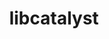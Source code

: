 ---
title: "libcatalyst"
layout: cache
categories: [package, develop]
meta: {"compilers": ["cce@18.0.0", "gcc@10.3.0", "gcc@11.1.0", "gcc@11.4.0", "gcc@12.4.0", "gcc@9.4.0", "intel-oneapi-compilers@2025.1.0"], "num_specs": 78, "num_specs_by_stack": {"aws-pcluster-neoverse_v1": 4, "data-vis-sdk": 11, "e4s": 20, "e4s-cray-rhel": 4, "e4s-cray-sles": 2, "e4s-neoverse-v2": 12, "e4s-neoverse_v1": 12, "e4s-oneapi": 3, "e4s-power": 2, "e4s-rocm-external": 8, "root": 78}, "oss": ["amzn2", "rhel8", "sle_hpc15", "ubuntu20.04", "ubuntu22.04"], "platforms": ["linux"], "stacks": ["aws-pcluster-neoverse_v1", "data-vis-sdk", "e4s", "e4s-cray-rhel", "e4s-cray-sles", "e4s-neoverse-v2", "e4s-neoverse_v1", "e4s-oneapi", "e4s-power", "e4s-rocm-external", "root"], "targets": ["neoverse_v1", "neoverse_v2", "ppc64le", "x86_64_v3", "x86_64_v4"], "versions": ["2.0.0"]}
spec_details: [{"compiler": "gcc@11.4.0", "hash": "23t7q3mo3jspyo6vgmdhgpk5ukzm7aic", "os": "ubuntu22.04", "platform": "linux", "size": "-", "stacks": ["e4s", "root"], "target": "x86_64_v3", "variants": ["build_system=cmake", "build_type=Release", "~conduit", "~fortran", "generator=make", "~ipo", "+mpi", "~python"], "versions": ["2.0.0"]}, {"compiler": "gcc@11.4.0", "hash": "2ihrwcqic76g75mvphs3n3gpwv6t5slz", "os": "ubuntu22.04", "platform": "linux", "size": "-", "stacks": ["e4s", "root"], "target": "x86_64_v3", "variants": ["build_system=cmake", "build_type=Release", "~conduit", "~fortran", "generator=make", "~ipo", "+mpi", "~python"], "versions": ["2.0.0"]}, {"compiler": "gcc@11.4.0", "hash": "2tfug3wxxc3dbwy3fmg5y23l4s22blmy", "os": "ubuntu22.04", "platform": "linux", "size": "-", "stacks": ["e4s-neoverse-v2", "root"], "target": "neoverse_v2", "variants": ["build_system=cmake", "build_type=Release", "~conduit", "~fortran", "generator=make", "~ipo", "+mpi", "~python"], "versions": ["2.0.0"]}, {"compiler": "gcc@11.1.0", "hash": "2vvxjyxqnei6t5vhdqifi3gkxzcaitgn", "os": "ubuntu20.04", "platform": "linux", "size": "-", "stacks": ["data-vis-sdk", "root"], "target": "x86_64_v3", "variants": ["build_system=cmake", "build_type=Release", "~conduit", "~fortran", "generator=make", "~ipo", "~mpi", "~python"], "versions": ["2.0.0"]}, {"compiler": "intel-oneapi-compilers@2025.1.0", "hash": "4apmhzudpnpyscqifu22gojdgxb7zzm2", "os": "ubuntu22.04", "platform": "linux", "size": "-", "stacks": ["e4s-oneapi", "root"], "target": "x86_64_v3", "variants": ["build_system=cmake", "build_type=Release", "~conduit", "~fortran", "generator=make", "~ipo", "+mpi", "~python"], "versions": ["2.0.0"]}, {"compiler": "gcc@11.4.0", "hash": "4i2clewdzabvsn2b3ndcmdtorqaucsik", "os": "ubuntu22.04", "platform": "linux", "size": "-", "stacks": ["e4s-neoverse_v1", "root"], "target": "neoverse_v1", "variants": ["build_system=cmake", "build_type=Release", "~conduit", "~fortran", "generator=make", "~ipo", "+mpi", "~python"], "versions": ["2.0.0"]}, {"compiler": "gcc@11.4.0", "hash": "4wriylyl2khtpsr5cntdnayc6u4qx7ez", "os": "ubuntu22.04", "platform": "linux", "size": "-", "stacks": ["e4s-neoverse-v2", "root"], "target": "neoverse_v2", "variants": ["build_system=cmake", "build_type=Release", "~conduit", "~fortran", "generator=make", "~ipo", "+mpi", "~python"], "versions": ["2.0.0"]}, {"compiler": "gcc@11.4.0", "hash": "56zgpby7xsaz7cypencluujwqowleogc", "os": "ubuntu22.04", "platform": "linux", "size": "-", "stacks": ["e4s-neoverse_v1", "root"], "target": "neoverse_v1", "variants": ["build_system=cmake", "build_type=Release", "~conduit", "~fortran", "generator=make", "~ipo", "+mpi", "~python"], "versions": ["2.0.0"]}, {"compiler": "gcc@11.4.0", "hash": "5xu5p5gfu4yqfejv5me45np77sozfgro", "os": "ubuntu22.04", "platform": "linux", "size": "-", "stacks": ["e4s", "root"], "target": "x86_64_v3", "variants": ["build_system=cmake", "build_type=Release", "~conduit", "~fortran", "generator=make", "~ipo", "+mpi", "~python"], "versions": ["2.0.0"]}, {"compiler": "gcc@11.4.0", "hash": "6txsy363pik3dugfxgznianazo2vxlc4", "os": "ubuntu22.04", "platform": "linux", "size": "-", "stacks": ["e4s-neoverse_v1", "root"], "target": "neoverse_v1", "variants": ["build_system=cmake", "build_type=Release", "~conduit", "~fortran", "generator=make", "~ipo", "+mpi", "~python"], "versions": ["2.0.0"]}, {"compiler": "gcc@11.4.0", "hash": "74r7bkt4sukamwcmo6p7npkoo6h76g7i", "os": "ubuntu22.04", "platform": "linux", "size": "-", "stacks": ["e4s-rocm-external", "root"], "target": "x86_64_v3", "variants": ["build_system=cmake", "build_type=Release", "~conduit", "~fortran", "generator=make", "~ipo", "+mpi", "~python"], "versions": ["2.0.0"]}, {"compiler": "intel-oneapi-compilers@2025.1.0", "hash": "7fo3qxjravals4v7beavio6cnoraovh6", "os": "ubuntu22.04", "platform": "linux", "size": "-", "stacks": ["e4s-oneapi", "root"], "target": "x86_64_v3", "variants": ["build_system=cmake", "build_type=Release", "~conduit", "~fortran", "generator=make", "~ipo", "+mpi", "~python"], "versions": ["2.0.0"]}, {"compiler": "gcc@11.4.0", "hash": "7fu4634ktmswleqtr3qjm6vli74pbr62", "os": "ubuntu22.04", "platform": "linux", "size": "-", "stacks": ["e4s-neoverse-v2", "root"], "target": "neoverse_v2", "variants": ["build_system=cmake", "build_type=Release", "~conduit", "~fortran", "generator=make", "~ipo", "+mpi", "~python"], "versions": ["2.0.0"]}, {"compiler": "gcc@12.4.0", "hash": "7tc6jmao5rh4uwmmehqffmlaix6ic4ri", "os": "amzn2", "platform": "linux", "size": "-", "stacks": ["aws-pcluster-neoverse_v1", "root"], "target": "neoverse_v1", "variants": ["build_system=cmake", "build_type=Release", "~conduit", "~fortran", "generator=make", "~ipo", "~mpi", "~python"], "versions": ["2.0.0"]}, {"compiler": "cce@18.0.0", "hash": "7u4wkagpybehym6ytfzigp4pn7rkvovz", "os": "rhel8", "platform": "linux", "size": "-", "stacks": ["e4s-cray-rhel", "root"], "target": "x86_64_v3", "variants": ["build_system=cmake", "build_type=Release", "~conduit", "~fortran", "generator=make", "~ipo", "+mpi", "~python"], "versions": ["2.0.0"]}, {"compiler": "gcc@11.4.0", "hash": "7yrbs3rhguzfv5a4wqstxifx4nrvxp3c", "os": "ubuntu22.04", "platform": "linux", "size": "-", "stacks": ["e4s-neoverse-v2", "root"], "target": "neoverse_v2", "variants": ["build_system=cmake", "build_type=Release", "~conduit", "~fortran", "generator=make", "~ipo", "+mpi", "~python"], "versions": ["2.0.0"]}, {"compiler": "gcc@11.4.0", "hash": "arz5udflpkigj4d5c74ktmg7gglqwdqy", "os": "ubuntu22.04", "platform": "linux", "size": "-", "stacks": ["e4s-rocm-external", "root"], "target": "x86_64_v3", "variants": ["build_system=cmake", "build_type=Release", "~conduit", "~fortran", "generator=make", "~ipo", "+mpi", "~python"], "versions": ["2.0.0"]}, {"compiler": "gcc@11.4.0", "hash": "awea7prmhmh25zq6rtwvgvlrhkku623r", "os": "ubuntu22.04", "platform": "linux", "size": "-", "stacks": ["e4s", "root"], "target": "x86_64_v3", "variants": ["build_system=cmake", "build_type=Release", "~conduit", "~fortran", "generator=make", "~ipo", "+mpi", "~python"], "versions": ["2.0.0"]}, {"compiler": "gcc@11.4.0", "hash": "azpir62idsyh73k3ym2yopqtk7loioqq", "os": "ubuntu22.04", "platform": "linux", "size": "-", "stacks": ["e4s-neoverse-v2", "root"], "target": "neoverse_v2", "variants": ["build_system=cmake", "build_type=Release", "~conduit", "~fortran", "generator=make", "~ipo", "+mpi", "~python"], "versions": ["2.0.0"]}, {"compiler": "cce@18.0.0", "hash": "bmfz5rmhuy7rylnkbyaopbuqd4eurqba", "os": "rhel8", "platform": "linux", "size": "-", "stacks": ["e4s-cray-rhel", "root"], "target": "x86_64_v3", "variants": ["build_system=cmake", "build_type=Release", "~conduit", "~fortran", "generator=make", "~ipo", "+mpi", "~python"], "versions": ["2.0.0"]}, {"compiler": "gcc@11.4.0", "hash": "bthategqx6ubjmqmcwpvut3ye6fuho3d", "os": "ubuntu22.04", "platform": "linux", "size": "-", "stacks": ["e4s-neoverse_v1", "root"], "target": "neoverse_v1", "variants": ["build_system=cmake", "build_type=Release", "~conduit", "~fortran", "generator=make", "~ipo", "+mpi", "~python"], "versions": ["2.0.0"]}, {"compiler": "gcc@11.4.0", "hash": "bwd6wos5bqaohzerra7iumzqukt7ldmm", "os": "ubuntu22.04", "platform": "linux", "size": "-", "stacks": ["e4s-neoverse_v1", "root"], "target": "neoverse_v1", "variants": ["build_system=cmake", "build_type=Release", "~conduit", "~fortran", "generator=make", "~ipo", "+mpi", "~python"], "versions": ["2.0.0"]}, {"compiler": "gcc@11.1.0", "hash": "cjqsfzjoditoasyflndeahlqmbainbn2", "os": "ubuntu20.04", "platform": "linux", "size": "-", "stacks": ["data-vis-sdk", "root"], "target": "x86_64_v3", "variants": ["build_system=cmake", "build_type=Release", "~conduit", "~fortran", "generator=make", "~ipo", "+mpi", "~python"], "versions": ["2.0.0"]}, {"compiler": "gcc@11.4.0", "hash": "cpvdlbuow4et2yog4naqcx2mm4nnssjd", "os": "ubuntu22.04", "platform": "linux", "size": "-", "stacks": ["e4s", "root"], "target": "x86_64_v3", "variants": ["build_system=cmake", "build_type=Release", "~conduit", "~fortran", "generator=make", "~ipo", "+mpi", "~python"], "versions": ["2.0.0"]}, {"compiler": "gcc@11.4.0", "hash": "ddfogxjs7qplvhr7mrhlvcgrrexdvchy", "os": "ubuntu22.04", "platform": "linux", "size": "-", "stacks": ["e4s-rocm-external", "root"], "target": "x86_64_v3", "variants": ["build_system=cmake", "build_type=Release", "~conduit", "~fortran", "generator=make", "~ipo", "+mpi", "~python"], "versions": ["2.0.0"]}, {"compiler": "cce@18.0.0", "hash": "ea7gegvca5maac6hz3kekll6jh7rc67s", "os": "rhel8", "platform": "linux", "size": "-", "stacks": ["e4s-cray-rhel", "root"], "target": "x86_64_v3", "variants": ["build_system=cmake", "build_type=Release", "~conduit", "~fortran", "generator=make", "~ipo", "+mpi", "~python"], "versions": ["2.0.0"]}, {"compiler": "gcc@11.4.0", "hash": "ecphyfzrkih5tmj4p7f62dbnvkbeldn2", "os": "ubuntu22.04", "platform": "linux", "size": "-", "stacks": ["e4s", "root"], "target": "x86_64_v3", "variants": ["build_system=cmake", "build_type=Release", "~conduit", "~fortran", "generator=make", "~ipo", "+mpi", "~python"], "versions": ["2.0.0"]}, {"compiler": "gcc@10.3.0", "hash": "eyyecuik3giqmlph5ewvwwld4wljybag", "os": "sle_hpc15", "platform": "linux", "size": "-", "stacks": ["e4s-cray-sles", "root"], "target": "x86_64_v4", "variants": ["build_system=cmake", "build_type=Release", "~conduit", "~fortran", "generator=make", "~ipo", "+mpi", "~python"], "versions": ["2.0.0"]}, {"compiler": "gcc@11.4.0", "hash": "g4oerm6jpylpsyedgsr3ropmnb2nxykl", "os": "ubuntu22.04", "platform": "linux", "size": "-", "stacks": ["e4s-neoverse-v2", "root"], "target": "neoverse_v2", "variants": ["build_system=cmake", "build_type=Release", "~conduit", "~fortran", "generator=make", "~ipo", "+mpi", "~python"], "versions": ["2.0.0"]}, {"compiler": "gcc@11.4.0", "hash": "gibqizi7jkagc6lg32yc3xhirzjkytyf", "os": "ubuntu22.04", "platform": "linux", "size": "-", "stacks": ["e4s", "root"], "target": "x86_64_v3", "variants": ["build_system=cmake", "build_type=Release", "~conduit", "~fortran", "generator=make", "~ipo", "+mpi", "~python"], "versions": ["2.0.0"]}, {"compiler": "gcc@11.4.0", "hash": "gradzmunzj7nvj63wfxxgqme4ja53lcw", "os": "ubuntu22.04", "platform": "linux", "size": "-", "stacks": ["e4s", "root"], "target": "x86_64_v3", "variants": ["build_system=cmake", "build_type=Release", "~conduit", "~fortran", "generator=make", "~ipo", "+mpi", "~python"], "versions": ["2.0.0"]}, {"compiler": "gcc@11.4.0", "hash": "hjs57eqlbouewkxoon2v4wzsx3f36lmo", "os": "ubuntu22.04", "platform": "linux", "size": "-", "stacks": ["e4s-neoverse-v2", "root"], "target": "neoverse_v2", "variants": ["build_system=cmake", "build_type=Release", "~conduit", "~fortran", "generator=make", "~ipo", "+mpi", "~python"], "versions": ["2.0.0"]}, {"compiler": "gcc@11.4.0", "hash": "hsuz23knajksxwc525xyxcakuaoh3bvn", "os": "ubuntu22.04", "platform": "linux", "size": "-", "stacks": ["e4s-neoverse_v1", "root"], "target": "neoverse_v1", "variants": ["build_system=cmake", "build_type=Release", "~conduit", "~fortran", "generator=make", "~ipo", "+mpi", "~python"], "versions": ["2.0.0"]}, {"compiler": "gcc@11.4.0", "hash": "hxoc24firbbk7peiv6b6iqeux5awkcug", "os": "ubuntu22.04", "platform": "linux", "size": "-", "stacks": ["e4s-rocm-external", "root"], "target": "x86_64_v3", "variants": ["build_system=cmake", "build_type=Release", "~conduit", "~fortran", "generator=make", "~ipo", "+mpi", "~python"], "versions": ["2.0.0"]}, {"compiler": "gcc@11.4.0", "hash": "i4asl2ikw75co4s3iym7ftjnxhqtrjai", "os": "ubuntu22.04", "platform": "linux", "size": "-", "stacks": ["e4s-rocm-external", "root"], "target": "x86_64_v3", "variants": ["build_system=cmake", "build_type=Release", "~conduit", "~fortran", "generator=make", "~ipo", "+mpi", "~python"], "versions": ["2.0.0"]}, {"compiler": "gcc@11.4.0", "hash": "iqzmhurgnv4so27ewnl67p4cwuqwjsck", "os": "ubuntu22.04", "platform": "linux", "size": "-", "stacks": ["e4s", "root"], "target": "x86_64_v3", "variants": ["build_system=cmake", "build_type=Release", "~conduit", "~fortran", "generator=make", "~ipo", "+mpi", "~python"], "versions": ["2.0.0"]}, {"compiler": "gcc@11.4.0", "hash": "izhosa7xnscpzodyunxuapfbvoycj3ed", "os": "ubuntu22.04", "platform": "linux", "size": "-", "stacks": ["e4s-neoverse-v2", "root"], "target": "neoverse_v2", "variants": ["build_system=cmake", "build_type=Release", "~conduit", "~fortran", "generator=make", "~ipo", "+mpi", "~python"], "versions": ["2.0.0"]}, {"compiler": "gcc@11.4.0", "hash": "j74ld4tappoflg4ibsmjsgfa2wws2qt6", "os": "ubuntu22.04", "platform": "linux", "size": "-", "stacks": ["e4s", "root"], "target": "x86_64_v3", "variants": ["build_system=cmake", "build_type=Release", "~conduit", "~fortran", "generator=make", "~ipo", "+mpi", "~python"], "versions": ["2.0.0"]}, {"compiler": "gcc@11.4.0", "hash": "jfiobchtfchgylodrd7cwobvmcpjyx5y", "os": "ubuntu22.04", "platform": "linux", "size": "-", "stacks": ["e4s-neoverse-v2", "root"], "target": "neoverse_v2", "variants": ["build_system=cmake", "build_type=Release", "~conduit", "~fortran", "generator=make", "~ipo", "+mpi", "~python"], "versions": ["2.0.0"]}, {"compiler": "cce@18.0.0", "hash": "k7pdwolp5okmadzm2qhnd43blm6gcwqs", "os": "rhel8", "platform": "linux", "size": "-", "stacks": ["e4s-cray-rhel", "root"], "target": "x86_64_v3", "variants": ["build_system=cmake", "build_type=Release", "~conduit", "~fortran", "generator=make", "~ipo", "+mpi", "~python"], "versions": ["2.0.0"]}, {"compiler": "gcc@11.4.0", "hash": "ka4d7wv6wrce67j7nrg7nu3zhjw756we", "os": "ubuntu22.04", "platform": "linux", "size": "-", "stacks": ["e4s-neoverse_v1", "root"], "target": "neoverse_v1", "variants": ["build_system=cmake", "build_type=Release", "~conduit", "~fortran", "generator=make", "~ipo", "+mpi", "~python"], "versions": ["2.0.0"]}, {"compiler": "gcc@11.4.0", "hash": "kkn4g5vqdrk46gbojcwm4gs2tjwpzpbi", "os": "ubuntu22.04", "platform": "linux", "size": "-", "stacks": ["e4s-rocm-external", "root"], "target": "x86_64_v3", "variants": ["build_system=cmake", "build_type=Release", "~conduit", "~fortran", "generator=make", "~ipo", "+mpi", "~python"], "versions": ["2.0.0"]}, {"compiler": "gcc@9.4.0", "hash": "kv7wrogovsnebyjzow7dca7ym3e64ncf", "os": "ubuntu20.04", "platform": "linux", "size": "-", "stacks": ["e4s-power", "root"], "target": "ppc64le", "variants": ["build_system=cmake", "build_type=Release", "~conduit", "~fortran", "generator=make", "~ipo", "+mpi", "~python"], "versions": ["2.0.0"]}, {"compiler": "gcc@11.4.0", "hash": "l265kta2nypwhwduldusarnnktyrthq5", "os": "ubuntu22.04", "platform": "linux", "size": "-", "stacks": ["e4s-neoverse_v1", "root"], "target": "neoverse_v1", "variants": ["build_system=cmake", "build_type=Release", "~conduit", "~fortran", "generator=make", "~ipo", "+mpi", "~python"], "versions": ["2.0.0"]}, {"compiler": "gcc@11.1.0", "hash": "l3f2mwvauo7fs67lcyl3fzqeufu5vzpq", "os": "ubuntu20.04", "platform": "linux", "size": "-", "stacks": ["data-vis-sdk", "root"], "target": "x86_64_v3", "variants": ["build_system=cmake", "build_type=Release", "~conduit", "~fortran", "generator=make", "~ipo", "+mpi", "~python"], "versions": ["2.0.0"]}, {"compiler": "gcc@11.4.0", "hash": "l7whkpjoi67s7ykicj3zswm6fjnrunxk", "os": "ubuntu22.04", "platform": "linux", "size": "-", "stacks": ["e4s", "root"], "target": "x86_64_v3", "variants": ["build_system=cmake", "build_type=Release", "~conduit", "~fortran", "generator=make", "~ipo", "+mpi", "~python"], "versions": ["2.0.0"]}, {"compiler": "gcc@11.4.0", "hash": "lfde3gqvhekj2icmbhdgttypqy2mycax", "os": "ubuntu22.04", "platform": "linux", "size": "-", "stacks": ["e4s-rocm-external", "root"], "target": "x86_64_v3", "variants": ["build_system=cmake", "build_type=Release", "~conduit", "~fortran", "generator=make", "~ipo", "+mpi", "~python"], "versions": ["2.0.0"]}, {"compiler": "gcc@11.1.0", "hash": "mjm6rcey4otova44r3thdrbylao6naja", "os": "ubuntu20.04", "platform": "linux", "size": "-", "stacks": ["data-vis-sdk", "root"], "target": "x86_64_v3", "variants": ["build_system=cmake", "build_type=Release", "~conduit", "~fortran", "generator=make", "~ipo", "~mpi", "~python"], "versions": ["2.0.0"]}, {"compiler": "gcc@11.1.0", "hash": "nees5i7xaipzjz3nx3vam4uw7dtdrmxf", "os": "ubuntu20.04", "platform": "linux", "size": "-", "stacks": ["data-vis-sdk", "root"], "target": "x86_64_v3", "variants": ["build_system=cmake", "build_type=Release", "~conduit", "~fortran", "generator=make", "~ipo", "~mpi", "~python"], "versions": ["2.0.0"]}, {"compiler": "gcc@9.4.0", "hash": "nlevg22dwjywptyviy2liuoityx4cx3y", "os": "ubuntu20.04", "platform": "linux", "size": "-", "stacks": ["e4s-power", "root"], "target": "ppc64le", "variants": ["build_system=cmake", "build_type=Release", "~conduit", "~fortran", "generator=make", "~ipo", "+mpi", "~python"], "versions": ["2.0.0"]}, {"compiler": "gcc@11.4.0", "hash": "nvne4oeqtouhjflatweqisjd6bqhszgz", "os": "ubuntu22.04", "platform": "linux", "size": "-", "stacks": ["e4s-neoverse_v1", "root"], "target": "neoverse_v1", "variants": ["build_system=cmake", "build_type=Release", "~conduit", "~fortran", "generator=make", "~ipo", "+mpi", "~python"], "versions": ["2.0.0"]}, {"compiler": "gcc@11.4.0", "hash": "o4zklomeq3yrdvx6bbbghqck6j5yxu5t", "os": "ubuntu22.04", "platform": "linux", "size": "-", "stacks": ["e4s", "root"], "target": "x86_64_v3", "variants": ["build_system=cmake", "build_type=Release", "~conduit", "~fortran", "generator=make", "~ipo", "+mpi", "~python"], "versions": ["2.0.0"]}, {"compiler": "gcc@12.4.0", "hash": "oq6kh42xfcrrsgy5dqa3hkibbkmtwifz", "os": "amzn2", "platform": "linux", "size": "-", "stacks": ["aws-pcluster-neoverse_v1", "root"], "target": "neoverse_v1", "variants": ["build_system=cmake", "build_type=Release", "~conduit", "~fortran", "generator=make", "~ipo", "~mpi", "~python"], "versions": ["2.0.0"]}, {"compiler": "gcc@11.4.0", "hash": "q3zpqmu5qyysmykt4xoeucar7rxjf4xc", "os": "ubuntu22.04", "platform": "linux", "size": "-", "stacks": ["e4s-neoverse-v2", "root"], "target": "neoverse_v2", "variants": ["build_system=cmake", "build_type=Release", "~conduit", "~fortran", "generator=make", "~ipo", "+mpi", "~python"], "versions": ["2.0.0"]}, {"compiler": "gcc@11.4.0", "hash": "q7gc4te4npvwegmgl5akekv4asdykgtg", "os": "ubuntu22.04", "platform": "linux", "size": "-", "stacks": ["e4s-neoverse_v1", "root"], "target": "neoverse_v1", "variants": ["build_system=cmake", "build_type=Release", "~conduit", "~fortran", "generator=make", "~ipo", "+mpi", "~python"], "versions": ["2.0.0"]}, {"compiler": "gcc@11.4.0", "hash": "qehqiumx36fystkindipgfmwtvfwtqc7", "os": "ubuntu22.04", "platform": "linux", "size": "-", "stacks": ["e4s", "root"], "target": "x86_64_v3", "variants": ["build_system=cmake", "build_type=Release", "~conduit", "~fortran", "generator=make", "~ipo", "+mpi", "~python"], "versions": ["2.0.0"]}, {"compiler": "gcc@11.1.0", "hash": "qzjjgxpnh4gblxwycnbfcx7fhw74dend", "os": "ubuntu20.04", "platform": "linux", "size": "-", "stacks": ["data-vis-sdk", "root"], "target": "x86_64_v3", "variants": ["build_system=cmake", "build_type=Release", "~conduit", "~fortran", "generator=make", "~ipo", "~mpi", "~python"], "versions": ["2.0.0"]}, {"compiler": "gcc@11.4.0", "hash": "sfzs3luea2qa2j5tzzysiio2s3oouwb5", "os": "ubuntu22.04", "platform": "linux", "size": "-", "stacks": ["e4s", "root"], "target": "x86_64_v3", "variants": ["build_system=cmake", "build_type=Release", "~conduit", "~fortran", "generator=make", "~ipo", "+mpi", "~python"], "versions": ["2.0.0"]}, {"compiler": "gcc@11.4.0", "hash": "sghvp535ooi3oupin6jcqjnluhxzmuui", "os": "ubuntu22.04", "platform": "linux", "size": "-", "stacks": ["e4s", "root"], "target": "x86_64_v3", "variants": ["build_system=cmake", "build_type=Release", "~conduit", "~fortran", "generator=make", "~ipo", "+mpi", "~python"], "versions": ["2.0.0"]}, {"compiler": "gcc@12.4.0", "hash": "spa73tj6pvfbcmo2h4yeegfsf2lxe3qh", "os": "amzn2", "platform": "linux", "size": "-", "stacks": ["aws-pcluster-neoverse_v1", "root"], "target": "neoverse_v1", "variants": ["build_system=cmake", "build_type=Release", "~conduit", "~fortran", "generator=make", "~ipo", "~mpi", "~python"], "versions": ["2.0.0"]}, {"compiler": "gcc@12.4.0", "hash": "sufrcehoht4l5sw3tuese3lbzmsbvwj4", "os": "amzn2", "platform": "linux", "size": "-", "stacks": ["aws-pcluster-neoverse_v1", "root"], "target": "neoverse_v1", "variants": ["build_system=cmake", "build_type=Release", "~conduit", "~fortran", "generator=make", "~ipo", "~mpi", "~python"], "versions": ["2.0.0"]}, {"compiler": "gcc@11.1.0", "hash": "szvj2nzouz6roxca6nexxae2s73brcvu", "os": "ubuntu20.04", "platform": "linux", "size": "-", "stacks": ["data-vis-sdk", "root"], "target": "x86_64_v3", "variants": ["build_system=cmake", "build_type=Release", "~conduit", "~fortran", "generator=make", "~ipo", "+mpi", "~python"], "versions": ["2.0.0"]}, {"compiler": "gcc@11.1.0", "hash": "t5c7bxcyw7pafqu6jp2tuvtwy2nqert3", "os": "ubuntu20.04", "platform": "linux", "size": "-", "stacks": ["data-vis-sdk", "root"], "target": "x86_64_v3", "variants": ["build_system=cmake", "build_type=Release", "~conduit", "~fortran", "generator=make", "~ipo", "~mpi", "~python"], "versions": ["2.0.0"]}, {"compiler": "gcc@11.4.0", "hash": "tgsff46srydwhcryvx4k6mem6i5f4zsy", "os": "ubuntu22.04", "platform": "linux", "size": "-", "stacks": ["e4s-neoverse-v2", "root"], "target": "neoverse_v2", "variants": ["build_system=cmake", "build_type=Release", "~conduit", "~fortran", "generator=make", "~ipo", "+mpi", "~python"], "versions": ["2.0.0"]}, {"compiler": "gcc@11.1.0", "hash": "ua25zrthqxe4a7jw3rsqhoob3iqupqhb", "os": "ubuntu20.04", "platform": "linux", "size": "-", "stacks": ["data-vis-sdk", "root"], "target": "x86_64_v3", "variants": ["build_system=cmake", "build_type=Release", "~conduit", "~fortran", "generator=make", "~ipo", "+mpi", "~python"], "versions": ["2.0.0"]}, {"compiler": "gcc@11.1.0", "hash": "ua5rtxjsy7obxklovlzjxmpmbc4znye7", "os": "ubuntu20.04", "platform": "linux", "size": "-", "stacks": ["data-vis-sdk", "root"], "target": "x86_64_v3", "variants": ["build_system=cmake", "build_type=Release", "~conduit", "~fortran", "generator=make", "~ipo", "+mpi", "~python"], "versions": ["2.0.0"]}, {"compiler": "gcc@11.4.0", "hash": "uqt43ufrfe7qxil3jxsavygfebsifsey", "os": "ubuntu22.04", "platform": "linux", "size": "-", "stacks": ["e4s", "root"], "target": "x86_64_v3", "variants": ["build_system=cmake", "build_type=Release", "~conduit", "~fortran", "generator=make", "~ipo", "+mpi", "~python"], "versions": ["2.0.0"]}, {"compiler": "gcc@11.4.0", "hash": "usn5wsff3rtapgltogsfmg55d36f3a5s", "os": "ubuntu22.04", "platform": "linux", "size": "-", "stacks": ["e4s", "root"], "target": "x86_64_v3", "variants": ["build_system=cmake", "build_type=Release", "~conduit", "~fortran", "generator=make", "~ipo", "+mpi", "~python"], "versions": ["2.0.0"]}, {"compiler": "gcc@11.4.0", "hash": "usyjvtmunvcghzkpfmkaqlc6ykhixrqk", "os": "ubuntu22.04", "platform": "linux", "size": "-", "stacks": ["e4s-neoverse_v1", "root"], "target": "neoverse_v1", "variants": ["build_system=cmake", "build_type=Release", "~conduit", "~fortran", "generator=make", "~ipo", "+mpi", "~python"], "versions": ["2.0.0"]}, {"compiler": "gcc@11.4.0", "hash": "vdbjt5nh455cb55tyorwohjhhses4py6", "os": "ubuntu22.04", "platform": "linux", "size": "-", "stacks": ["e4s-neoverse_v1", "root"], "target": "neoverse_v1", "variants": ["build_system=cmake", "build_type=Release", "~conduit", "~fortran", "generator=make", "~ipo", "+mpi", "~python"], "versions": ["2.0.0"]}, {"compiler": "gcc@11.4.0", "hash": "vj6hs7pjeocolhm6iktdoxnw57fe424b", "os": "ubuntu22.04", "platform": "linux", "size": "-", "stacks": ["e4s", "root"], "target": "x86_64_v3", "variants": ["build_system=cmake", "build_type=Release", "~conduit", "~fortran", "generator=make", "~ipo", "+mpi", "~python"], "versions": ["2.0.0"]}, {"compiler": "gcc@10.3.0", "hash": "w2bj2c72o3q7w2oaxwf7bo4p6ma4rw57", "os": "sle_hpc15", "platform": "linux", "size": "-", "stacks": ["e4s-cray-sles", "root"], "target": "x86_64_v4", "variants": ["build_system=cmake", "build_type=Release", "~conduit", "~fortran", "generator=make", "~ipo", "+mpi", "~python"], "versions": ["2.0.0"]}, {"compiler": "intel-oneapi-compilers@2025.1.0", "hash": "wvj7niuxrguheaedp7yfgff7dg7wrcqw", "os": "ubuntu22.04", "platform": "linux", "size": "-", "stacks": ["e4s-oneapi", "root"], "target": "x86_64_v3", "variants": ["build_system=cmake", "build_type=Release", "~conduit", "~fortran", "generator=make", "~ipo", "+mpi", "~python"], "versions": ["2.0.0"]}, {"compiler": "gcc@11.1.0", "hash": "xd4hkeumvyswxeofcq7msmec5vwk7oht", "os": "ubuntu20.04", "platform": "linux", "size": "-", "stacks": ["data-vis-sdk", "root"], "target": "x86_64_v3", "variants": ["build_system=cmake", "build_type=Release", "~conduit", "~fortran", "generator=make", "~ipo", "+mpi", "~python"], "versions": ["2.0.0"]}, {"compiler": "gcc@11.4.0", "hash": "yecpfci5ppuf3icaegsuvo2cmr537ubm", "os": "ubuntu22.04", "platform": "linux", "size": "-", "stacks": ["e4s-rocm-external", "root"], "target": "x86_64_v3", "variants": ["build_system=cmake", "build_type=Release", "~conduit", "~fortran", "generator=make", "~ipo", "+mpi", "~python"], "versions": ["2.0.0"]}, {"compiler": "gcc@11.4.0", "hash": "zgbqhtr6mmndvxhup2ktn22vyuskh6so", "os": "ubuntu22.04", "platform": "linux", "size": "-", "stacks": ["e4s", "root"], "target": "x86_64_v3", "variants": ["build_system=cmake", "build_type=Release", "~conduit", "~fortran", "generator=make", "~ipo", "+mpi", "~python"], "versions": ["2.0.0"]}, {"compiler": "gcc@11.4.0", "hash": "zlbmogwlqko3i2snnutr54ik7tebtv6a", "os": "ubuntu22.04", "platform": "linux", "size": "-", "stacks": ["e4s-neoverse-v2", "root"], "target": "neoverse_v2", "variants": ["build_system=cmake", "build_type=Release", "~conduit", "~fortran", "generator=make", "~ipo", "+mpi", "~python"], "versions": ["2.0.0"]}, {"compiler": "gcc@11.4.0", "hash": "zq5ebk2bntqaxtjtf6gjq7366k47ueba", "os": "ubuntu22.04", "platform": "linux", "size": "-", "stacks": ["e4s", "root"], "target": "x86_64_v3", "variants": ["build_system=cmake", "build_type=Release", "~conduit", "~fortran", "generator=make", "~ipo", "+mpi", "~python"], "versions": ["2.0.0"]}]
---